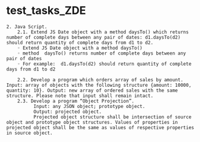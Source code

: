 # test_tasks_ZDE
    2. Java Script.
        2.1. Extend JS Date object with a method daysTo() which returns number of complete days between any pair of dates: d1.daysTo(d2) should return quantity of complete days from d1 to d2. 
        ◦ Extend JS Date object with a method daysTo()
        ◦ method  daysTo() returns number of complete days between any pair of dates
        ◦ For example:  d1.daysTo(d2) should return quantity of complete days from d1 to d2

        2.2. Develop a program which orders array of sales by amount. Input: array of objects with the following structure {amount: 10000, quantity: 10}. Output: new array of ordered sales with the same structure. Please note that input shall remain intact.
        2.3. Develop a program “Object Projection”. 
              Input: any JSON object; prototype object. 
              Output: projected object.
              Projected object structure shall be intersection of source object and prototype object structures. Values of properties in projected object shall be the same as values of respective properties in source object. 
